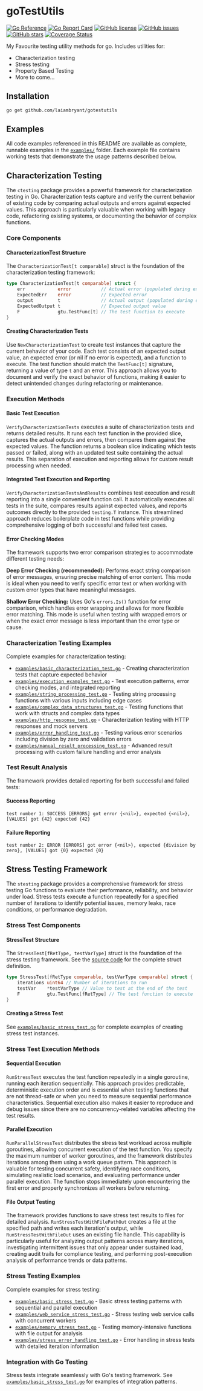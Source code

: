 # goTestUtils

[![Go Reference](https://pkg.go.dev/badge/github.com/laiambryant/gotestutils.svg)](https://pkg.go.dev/github.com/laiambryant/gotestutils)
[![Go Report Card](https://goreportcard.com/badge/github.com/laiambryant/gotestutils)](https://goreportcard.com/report/github.com/laiambryant/gotestutils)
[![GitHub license](https://img.shields.io/github/license/laiambryant/gotestutils.svg)](https://github.com/laiambryant/gotestutils/blob/main/LICENSE)
[![GitHub issues](https://img.shields.io/github/issues/laiambryant/gotestutils.svg)](https://github.com/laiambryant/gotestutils/issues)
[![GitHub stars](https://img.shields.io/github/stars/laiambryant/gotestutils.svg)](https://github.com/laiambryant/gotestutils/stargazers)
[![Coverage Status](https://coveralls.io/repos/github/laiambryant/goTestUtils/badge.svg?branch=main)](https://coveralls.io/github/laiambryant/goTestUtils?branch=main)

My Favourite testing utility methods for go. Includes utilities for:

- Characterization testing
- Stress testing
- Property Based Testing
- More to come...

## Installation

```bash
go get github.com/laiambryant/gotestutils
```

## Examples

All code examples referenced in this README are available as complete, runnable examples in the [`examples/`](examples/) folder. Each example file contains working tests that demonstrate the usage patterns described below.

## Characterization Testing

The `ctesting` package provides a powerful framework for characterization testing in Go. Characterization tests capture and verify the current behavior of existing code by comparing actual outputs and errors against expected values. This approach is particularly valuable when working with legacy code, refactoring existing systems, or documenting the behavior of complex functions.

### Core Components

#### CharacterizationTest Structure

The `CharacterizationTest[t comparable]` struct is the foundation of the characterization testing framework:

```go
type CharacterizationTest[t comparable] struct {
    err            error           // Actual error (populated during execution)
    ExpectedErr    error           // Expected error
    output         t               // Actual output (populated during execution)
    ExpectedOutput t               // Expected output value
    F              gtu.TestFunc[t] // The test function to execute
}
```

#### Creating Characterization Tests

Use `NewCharacterizationTest` to create test instances that capture the current behavior of your code. Each test consists of an expected output value, an expected error (or nil if no error is expected), and a function to execute. The test function should match the `TestFunc[t]` signature, returning a value of type `t` and an error. This approach allows you to document and verify the exact behavior of functions, making it easier to detect unintended changes during refactoring or maintenance.

### Execution Methods

#### Basic Test Execution

`VerifyCharacterizationTests` executes a suite of characterization tests and returns detailed results. It runs each test function in the provided slice, captures the actual outputs and errors, then compares them against the expected values. The function returns a boolean slice indicating which tests passed or failed, along with an updated test suite containing the actual results. This separation of execution and reporting allows for custom result processing when needed.

#### Integrated Test Execution and Reporting

`VerifyCharacterizationTestsAndResults` combines test execution and result reporting into a single convenient function call. It automatically executes all tests in the suite, compares results against expected values, and reports outcomes directly to the provided `testing.T` instance. This streamlined approach reduces boilerplate code in test functions while providing comprehensive logging of both successful and failed test cases.

#### Error Checking Modes

The framework supports two error comparison strategies to accommodate different testing needs:

**Deep Error Checking (recommended):** Performs exact string comparison of error messages, ensuring precise matching of error content. This mode is ideal when you need to verify specific error text or when working with custom error types that have meaningful messages.

**Shallow Error Checking:** Uses Go's `errors.Is()` function for error comparison, which handles error wrapping and allows for more flexible error matching. This mode is useful when testing with wrapped errors or when the exact error message is less important than the error type or cause.

### Characterization Testing Examples

Complete examples for characterization testing:

- [`examples/basic_characterization_test.go`](examples/basic_characterization_test.go) - Creating characterization tests that capture expected behavior
- [`examples/execution_examples_test.go`](examples/execution_examples_test.go) - Test execution patterns, error checking modes, and integrated reporting
- [`examples/string_processing_test.go`](examples/string_processing_test.go) - Testing string processing functions with various inputs including edge cases
- [`examples/complex_data_structures_test.go`](examples/complex_data_structures_test.go) - Testing functions that work with structs and complex data types
- [`examples/http_response_test.go`](examples/http_response_test.go) - Characterization testing with HTTP responses and mock servers
- [`examples/error_handling_test.go`](examples/error_handling_test.go) - Testing various error scenarios including division by zero and validation errors
- [`examples/manual_result_processing_test.go`](examples/manual_result_processing_test.go) - Advanced result processing with custom failure handling and error analysis

### Test Result Analysis

The framework provides detailed reporting for both successful and failed tests:

#### Success Reporting

```text
test number 1: SUCCESS [ERRORS] got error {<nil>}, expected {<nil>}, [VALUES] got {42} expected {42}
```

#### Failure Reporting

```text
test number 2: ERROR [ERRORS] got error {<nil>}, expected {division by zero}, [VALUES] got {0} expected {0}
```

## Stress Testing Framework

The `stesting` package provides a comprehensive framework for stress testing Go functions to evaluate their performance, reliability, and behavior under load. Stress tests execute a function repeatedly for a specified number of iterations to identify potential issues, memory leaks, race conditions, or performance degradation.

### Stress Test Components

#### StressTest Structure

The `StressTest[fRetType, testVarType]` struct is the foundation of the stress testing framework. See the [source code](stesting/stesting.go) for the complete struct definition.

```go
type StressTest[fRetType comparable, testVarType comparable] struct {
    iterations uint64 // Number of iterations to run
    testVar    *testVarType // Value to test at the end of the test
    F          gtu.TestFunc[fRetType] // The test function to execute
}
```

#### Creating a Stress Test

See [`examples/basic_stress_test.go`](examples/basic_stress_test.go) for complete examples of creating stress test instances.

### Stress Test Execution Methods

#### Sequential Execution

`RunStressTest` executes the test function repeatedly in a single goroutine, running each iteration sequentially. This approach provides predictable, deterministic execution order and is essential when testing functions that are not thread-safe or when you need to measure sequential performance characteristics. Sequential execution also makes it easier to reproduce and debug issues since there are no concurrency-related variables affecting the test results.

#### Parallel Execution

`RunParallelStressTest` distributes the stress test workload across multiple goroutines, allowing concurrent execution of the test function. You specify the maximum number of worker goroutines, and the framework distributes iterations among them using a work queue pattern. This approach is valuable for testing concurrent safety, identifying race conditions, simulating realistic load scenarios, and evaluating performance under parallel execution. The function stops immediately upon encountering the first error and properly synchronizes all workers before returning.

#### File Output Testing

The framework provides functions to save stress test results to files for detailed analysis. `RunStressTestWithFilePathOut` creates a file at the specified path and writes each iteration's output, while `RunStressTestWithFileOut` uses an existing file handle. This capability is particularly useful for analyzing output patterns across many iterations, investigating intermittent issues that only appear under sustained load, creating audit trails for compliance testing, and performing post-execution analysis of performance trends or data patterns.

### Stress Testing Examples

Complete examples for stress testing:

- [`examples/basic_stress_test.go`](examples/basic_stress_test.go) - Basic stress testing patterns with sequential and parallel execution
- [`examples/web_service_stress_test.go`](examples/web_service_stress_test.go) - Stress testing web service calls with concurrent workers
- [`examples/memory_stress_test.go`](examples/memory_stress_test.go) - Testing memory-intensive functions with file output for analysis
- [`examples/stress_error_handling_test.go`](examples/stress_error_handling_test.go) - Error handling in stress tests with detailed iteration information

### Integration with Go Testing

Stress tests integrate seamlessly with Go's testing framework. See [`examples/basic_stress_test.go`](examples/basic_stress_test.go) for examples of integration patterns.
